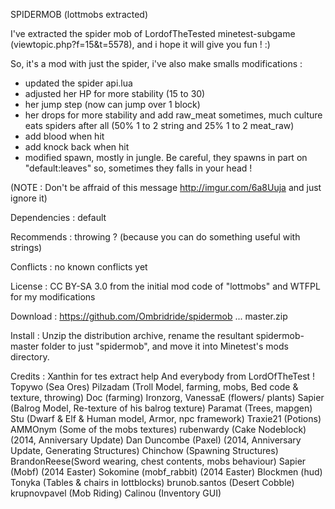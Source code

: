 SPIDERMOB (lottmobs extracted)

I've extracted the spider mob of LordofTheTested minetest-subgame (viewtopic.php?f=15&t=5578), and i hope it will give you fun ! :)

So, it's a mod with just the spider, i've also make smalls modifications :
- updated the spider api.lua
- adjusted her HP for more stability (15 to 30)
- her jump step (now can jump over 1 block) 
- her drops for more stability and add raw_meat sometimes, much culture eats spiders after all (50% 1 to 2 string and 25% 1 to 2 meat_raw)
- add blood when hit
- add knock back when hit
- modified spawn, mostly in jungle. Be careful, they spawns in part on "default:leaves" so, sometimes they falls in your head !

(NOTE : Don't be affraid of this message http://imgur.com/6a8Uuja and just ignore it)

Dependencies : default

Recommends : throwing ? (because you can do something useful with strings)

Conflicts : no known conflicts yet

License : CC BY-SA 3.0 from the initial mod code of "lottmobs" and WTFPL for my modifications

Download : https://github.com/Ombridride/spidermob ... master.zip

Install : Unzip the distribution archive, rename the resultant spidermob-master folder to just "spidermob", and move it into Minetest's mods directory.

Credits : 
Xanthin for tes extract help
And everybody from LordOfTheTest !
Topywo (Sea Ores)
Pilzadam (Troll Model, farming, mobs, Bed code & texture, throwing)
Doc (farming)
Ironzorg, VanessaE (flowers/ plants)
Sapier (Balrog Model, Re-texture of his balrog texture)
Paramat (Trees, mapgen)
Stu (Dwarf & Elf & Human model, Armor, npc framework)
Traxie21 (Potions)
AMMOnym (Some of the mobs textures)
rubenwardy (Cake Nodeblock) (2014, Anniversary Update)
Dan Duncombe (Paxel) (2014, Anniversary Update, Generating Structures)
Chinchow (Spawning Structures)
BrandonReese(Sword wearing, chest contents, mobs behaviour)
Sapier (Mobf) (2014 Easter)
Sokomine (mobf_rabbit) (2014 Easter)
Blockmen (hud)
Tonyka (Tables & chairs in lottblocks)
brunob.santos (Desert Cobble)
krupnovpavel (Mob Riding)
Calinou (Inventory GUI)